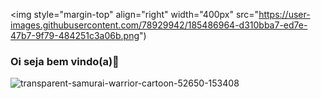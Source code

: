 <img style="margin-top" align="right" width="400px" src="https://user-images.githubusercontent.com/78929942/185486964-d310bba7-ed7e-47b7-9f79-484251c3a06b.png")
### Oi seja bem vindo(a)🖖 
     
![transparent-samurai-warrior-cartoon-52650-153408](https://user-images.githubusercontent.com/78929942/185488035-23bc89e2-e664-4f51-a01c-1cd94506d6f1.png)

<!--
**rxmulx/rxmulx** is a ✨ _special_ ✨ repository because its `README.md` (this file) appears on your GitHub profile.

Here are some ideas to get you started:

- 🔭 I’m currently working on ...
- 🌱 I’m currently learning ...
- 👯 I’m looking to collaborate on ...
- 🤔 I’m looking for help with ...
- 💬 Ask me about ...
- 📫 How to reach me: ...
- 😄 Pronouns: ...
- ⚡ Fun fact: ...
-->
